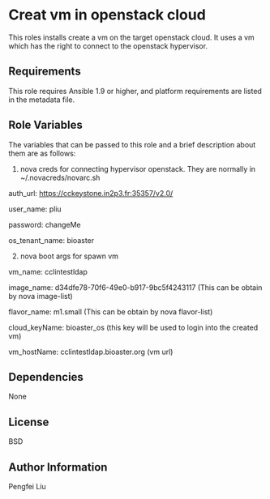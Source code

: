 Creat vm in openstack cloud
===============

This roles installs create a vm on the target openstack cloud. It uses a vm which has the right to connect to the openstack hypervisor. 

Requirements
------------

This role requires Ansible 1.9 or higher, and platform requirements are listed
in the metadata file.

Role Variables
--------------

The variables that can be passed to this role and a brief description about
them are as follows:

  1) nova creds for connecting hypervisor openstack. They are normally in ~/.novacreds/novarc.sh
  
auth_url: https://cckeystone.in2p3.fr:35357/v2.0/

user_name: pliu

password: changeMe

os_tenant_name: bioaster

  2) nova boot args for spawn vm

vm_name: cclintestldap

image_name: d34dfe78-70f6-49e0-b917-9bc5f4243117 (This can be obtain by nova image-list)

flavor_name: m1.small (This can be obtain by nova flavor-list)

cloud_keyName: bioaster_os (this key will be used to login into the created vm)

vm_hostName: cclintestldap.bioaster.org (vm url)

    

Dependencies
------------

None

License
-------

BSD

Author Information
------------------

Pengfei Liu


